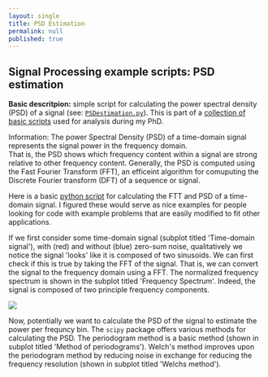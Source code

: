 ```yaml
---
layout: single
title: PSD Estimation
permalink: null
published: true
---
```


## Signal Processing example scripts: PSD estimation


**Basic descritpion:** simple script for calculating the power spectral density (PSD) of a signal (see: [`PSDestimation.py`](https://github.com/richkylet/analysis-tools/blob/gh-pages/PSDestimation.py)). This is part of a [collection of basic scripts](https://github.com/richkylet/analysis-tools) used for analysis during my PhD. 

Information: The power Spectral Density (PSD) of a time-domain signal represents the signal power in the frequency domain.  
That is, the PSD shows which frequency content within a signal are strong relative to other frequency content. 
Generally, the PSD is computed using the Fast Fourier Transform (FFT), an efficeint algorithm for comuputing the Discrete Fourier transform (DFT) of a sequence or signal.   

Here is a basic [python script](https://github.com/richkylet/analysis-tools/blob/gh-pages/PSDestimation.py) for calculating the FTT and PSD of a time-domain signal. 
I figured these would serve as nice examples for people looking for code with example problems that are easily modified to fit other applications. 

If we first consider some time-domain signal (subplot titled 'Time-domain signal'), with (red) and without (blue) zero-sum noise, qualitatively we notice the signal 'looks' like it is composed of two sinusoids. We can first check if this is true by taking the FFT of the signal. That is, we can convert the signal to the frequency domain using a FFT. The normalized frequency spectrum is shown in the subplot titled 'Frequency Spectrum'. Indeed, the signal is composed of two principle frequency components. 

![]({{site.baseurl}}https://github.com/richkylet/analysis-tools/blob/gh-pages/images/PSD.jpeg?raw=true)

Now, potentially we want to calculate the PSD of the signal to estimate the power per frequncy bin. 
The `scipy` package offers various methods for calculating the PSD. 
The periodogram method is a basic method (shown in subplot titled 'Method of periodograms').
Welch's method improves upon the periodogram method by reducing noise in 
exchange for reducing the frequency resolution (shown in subplot titled 'Welchs method').










